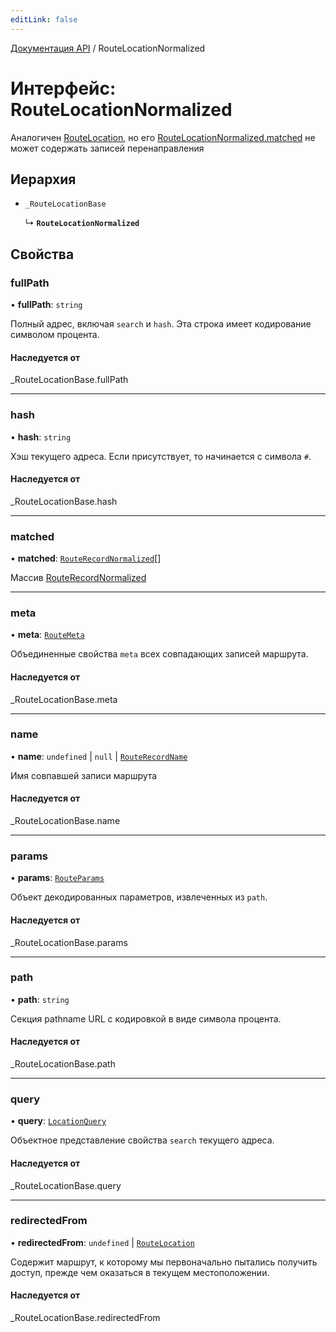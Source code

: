 ```yaml
---
editLink: false
---
```


[Документация API](../index.md) / RouteLocationNormalized

# Интерфейс: RouteLocationNormalized

Аналогичен [RouteLocation](RouteLocation.md), но его [RouteLocationNormalized.matched](RouteLocationNormalized.md#matched) не может содержать записей перенаправления

## Иерархия

- `_RouteLocationBase`

  ↳ **`RouteLocationNormalized`**

## Свойства

### fullPath

• **fullPath**: `string`

Полный адрес, включая `search` и `hash`. Эта строка имеет кодирование символом процента.

#### Наследуется от

\_RouteLocationBase.fullPath

___

### hash

• **hash**: `string`

Хэш текущего адреса. Если присутствует, то начинается с символа `#`.

#### Наследуется от

\_RouteLocationBase.hash

___

### matched

• **matched**: [`RouteRecordNormalized`](RouteRecordNormalized.md)[]

Массив [RouteRecordNormalized](RouteRecordNormalized.md)

___

### meta

• **meta**: [`RouteMeta`](RouteMeta.md)

Объединенные свойства `meta` всех совпадающих записей маршрута.

#### Наследуется от

\_RouteLocationBase.meta

___

### name

• **name**: `undefined` \| ``null`` \| [`RouteRecordName`](../index.md#RouteRecordName)

Имя совпавшей записи маршрута

#### Наследуется от

\_RouteLocationBase.name

___

### params

• **params**: [`RouteParams`](../index.md#RouteParams)

Объект декодированных параметров, извлеченных из `path`.

#### Наследуется от

\_RouteLocationBase.params

___

### path

• **path**: `string`

Секция pathname URL с кодировкой в виде символа процента.

#### Наследуется от

\_RouteLocationBase.path

___

### query

• **query**: [`LocationQuery`](../index.md#LocationQuery)

Объектное представление свойства `search` текущего адреса.

#### Наследуется от

\_RouteLocationBase.query

___

### redirectedFrom

• **redirectedFrom**: `undefined` \| [`RouteLocation`](RouteLocation.md)

Содержит маршрут, к которому мы первоначально пытались получить доступ, прежде чем оказаться в текущем местоположении.

#### Наследуется от

\_RouteLocationBase.redirectedFrom
